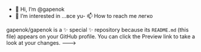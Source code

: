 - 👋 Hi, I’m @gapenok
- 👀 I’m interested in ...все
yu- 📫 How to reach me  легко

gapenok/gapenok is a ✨ special ✨ repository because its `README.md` (this file) appears on your GitHub profile.
You can click the Preview link to take a look at your changes.
--->

